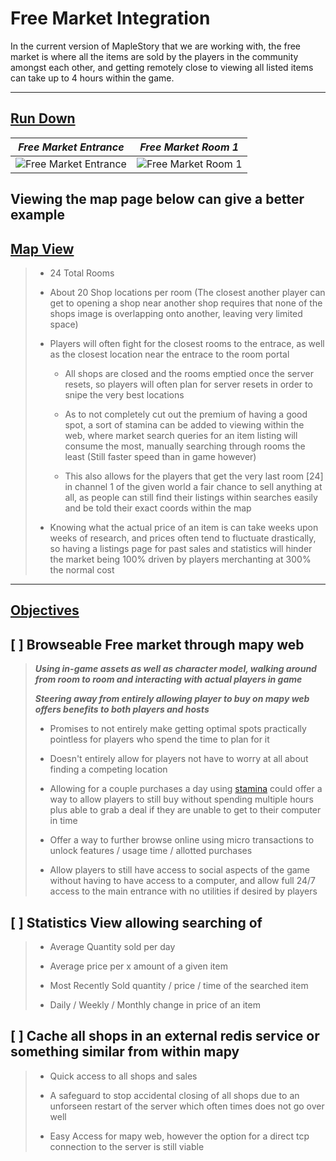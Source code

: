 Free Market Integration
=======================

In the current version of MapleStory that we are working with, the free market is where all the items are sold by the players in the community amongst each other, and getting remotely close to viewing all listed items can take up to 4 hours within the game.

---

[Run Down](#run-down)
--------

*__Free Market Entrance__*     |  *__Free Market Room 1__*
--------------------------  |  ----------------------
![Free Market Entrance](https://maplelegends.com/static/images/lib/map/910000000.png) | ![Free Market Room 1](https://maplelegends.com/static/images/lib/map/910000001.png)

Viewing the map page below can give a better example
----------------------------------------------------

[Map View](https://maplelegends.com/lib/map?id=910000000#3)
-----------------------------------------------------------

> - 24 Total Rooms
>
> - About 20 Shop locations per room (The closest another player can get to opening a shop near another shop requires that none of the shops image is overlapping onto another, leaving very limited space)
>
> - Players will often fight for the closest rooms to the entrace, as well as the closest location near the entrace to the room portal
>
>   - All shops are closed and the rooms emptied once the server resets, so players will often plan for server resets in order to snipe the very best locations
>
>   - As to not completely cut out the premium of having a good spot, a sort of stamina can be added to viewing within the web, where market search queries for an item listing will consume the most, manually searching through rooms the least (Still faster speed than in game however)
>
>   - This also allows for the players that get the very last room [24] in channel 1 of the given world a fair chance to sell anything at all, as people can still find their listings within searches easily and be told their exact coords within the map
>
> - Knowing what the actual price of an item is can take weeks upon weeks of research, and prices often tend to fluctuate drastically, so having a listings page for past sales and statistics will hinder the market being 100% driven by players merchanting at 300% the normal cost

---

[Objectives](#objectives)
----------

[ ] Browseable Free market through mapy web
-----------------------------------------------

> *__Using in-game assets as well as character model, walking around from room to room and interacting with actual players in game__*
>
> *__Steering away from entirely allowing player to buy on mapy web offers benefits to both players and hosts__*
>
> - Promises to not entirely make getting optimal spots practically pointless for players who spend the time to plan for it
>
> - Doesn't entirely allow for players not have to worry at all about finding a competing location
>
> - Allowing for a couple purchases a day using [stamina](#stamina) could offer a way to allow players to still buy without spending multiple hours plus able to grab a deal if they are unable to get to their computer in time
>
> - Offer a way to further browse online using micro transactions to unlock features / usage time / allotted purchases
>
> - Allow players to still have access to social aspects of the game without having to have access to a computer, and allow full 24/7 access to the main entrance with no utilities if desired by players

[ ] Statistics View allowing searching of
-----------------------------------------

> - Average Quantity sold per day
>
> - Average price per x amount of a given item
>
> - Most Recently Sold quantity / price / time of the searched item
>
> - Daily / Weekly / Monthly change in price of an item

[ ] Cache all shops in an external redis service or something similar from within mapy
--------------------------------------------------------------------------

> - Quick access to all shops and sales
>
> - A safeguard to stop accidental closing of all shops due to an unforseen restart of the server which often times does not go over well
>
> - Easy Access for mapy web, however the option for a direct tcp connection to the server is still viable
